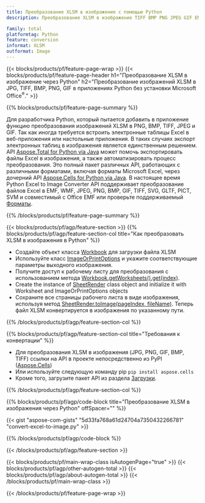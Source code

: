 ```yaml
---
title: Преобразование XLSM в изображение с помощью Python
description: Преобразование XLSM в изображение TIFF BMP PNG JPEG GIF EMF SVG в ваших приложениях Python без использования Microsoft Excel 

family: total
platformtag: Python
feature: conversion
informat: XLSM
outformat: Image
---
```

{{< blocks/products/pf/feature-page-wrap >}}
{{< blocks/products/pf/feature-page-header h1="Преобразование XLSM в изображение через Python" h2="Преобразование изображений XLSM в JPG, TIFF, BMP, PNG, GIF в приложениях Python без установки Microsoft Office<sup>&reg;</sup>." >}}

{{% blocks/products/pf/feature-page-summary %}}

Для разработчика Python, который пытается добавить в приложение функцию преобразования изображений XLSM в PNG, BMP, TIFF, JPEG и GIF. Так как иногда требуется встроить электронные таблицы Excel в веб-приложения или настольные приложения. В таких случаях экспорт электронных таблиц в изображения является единственным решением. API [Aspose.Total for Python via Java](https://products.aspose.com/total/python-java/) может помочь экспортировать файлы Excel в изображения, а также автоматизировать процесс преобразования. Это полный пакет различных API, работающих с различными форматами, включая форматы Microsoft Excel, через дочерний API [Aspose.Cells for Python via Java](https://products.aspose.com/cells/python-java/). В настоящее время Python Excel to Image Converter API поддерживает преобразование файлов Excel в EMF, WMF, JPEG, PNG, BMP, GIF, TIFF, SVG, GLTF, PICT, SVM и совместимый с Office EMF или проверьте поддерживаемый [Форматы](https://docs.aspose.com/cells/python-java/supported-file-formats/). 

{{% /blocks/products/pf/feature-page-summary %}}

{{< blocks/products/pf/agp/feature-section >}}
{{% blocks/products/pf/agp/feature-section-col title="Как преобразовать XLSM в изображения в Python" %}}

- Создайте объект класса [Workbook](https://reference.aspose.com/cells/python-java/asposecells.api/Workbook) для загрузки файла XLSM
- Используйте класс [ImageOrPrintOptions](https://reference.aspose.com/cells/python-java/asposecells.api/ImageOrPrintOptions) и укажите соответствующие параметры выходного изображения.
- Получите доступ к рабочему листу для преобразования с использованием метода [Workbook.getWorksheets().get(index)](https://reference.aspose.com//cells/python-java/asposecells.api/worksheetcollection#Item%20(int)).
- Create the instance of [SheetRender](https://reference.aspose.com/cells/python/asposecells.api/SheetRender) class object and initialize it with Worksheet and ImageOrPrintOptions objects
- Сохраните все страницы рабочего листа в виде изображения, используя метод [SheetRender.toImage(pageIndex, fileName)](https://reference.aspose.com//cells/python-java/asposecells.api/sheetrender#toImage(int,%20java.lang.String)). Теперь файл XLSM конвертируется в изображения по указанному пути.

{{% /blocks/products/pf/agp/feature-section-col %}}

{{% blocks/products/pf/agp/feature-section-col title="Требования к конвертации" %}}

- Для преобразования XLSM в изображения (JPG, PNG, GIF, BMP, TIFF) ссылки на API в проекте непосредственно из PyPI ([Aspose.Cells](https://pypi.org/project/aspose-cells/))
- Или используйте следующую команду pip ```pip install aspose.cells``` 
- Кроме того, загрузите пакет API из раздела [Загрузки](https://releases.aspose.comcells/python-java). 
 

{{% /blocks/products/pf/agp/feature-section-col %}}

{{% blocks/products/pf/agp/code-block title="Преобразование XLSM в изображения через Python" offSpacer="" %}}

{{< gist "aspose-com-gists" "5d33fa768a61d24704a7350432266781" "convert-excel-to-image.py" >}}

{{% /blocks/products/pf/agp/code-block %}}

{{< /blocks/products/pf/agp/feature-section >}}

{{< blocks/products/pf/main-wrap-class isAutogenPage="true" >}}
{{< blocks/products/pf/agp/other-autogen-total >}}
{{< blocks/products/pf/agp/about-autogen-total >}}
{{< /blocks/products/pf/main-wrap-class >}}

{{< /blocks/products/pf/feature-page-wrap >}}